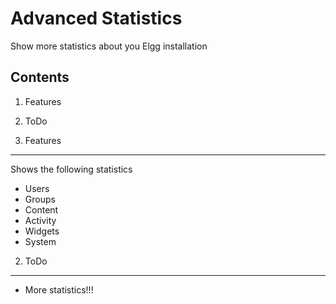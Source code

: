 Advanced Statistics
===========
Show more statistics about you Elgg installation

Contents
-----------

1. Features
2. ToDo

1. Features
-----------
Shows the following statistics

- Users
- Groups
- Content
- Activity
- Widgets
- System

2. ToDo
-----------

- More statistics!!!